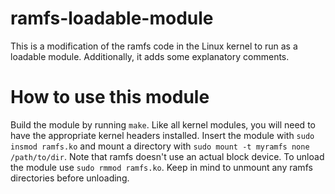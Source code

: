ramfs-loadable-module
=====================

This is a modification of the ramfs code in the Linux kernel to run as a loadable
module. Additionally, it adds some explanatory comments.

# How to use this module

Build the module by running `make`.
Like all kernel modules, you will need to have the appropriate kernel headers installed.
Insert the module with `sudo insmod ramfs.ko`
and mount a directory with `sudo mount -t myramfs none /path/to/dir`. Note that ramfs doesn't use an actual block device. 
To unload the module use `sudo rmmod ramfs.ko`. Keep in mind to unmount any ramfs directories
before unloading.